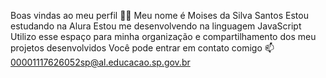 Boas vindas ao meu perfil 💙💙
Meu nome é Moises da Silva Santos
Estou estudando na Alura
Estou me desenvolvendo na linguagem JavaScript
Utilizo esse espaço para minha organização e compartilhamento dos meu projetos desenvolvidos
Você pode entrar em contato comigo 📫
00001117626052sp@al.educacao.sp.gov.br
